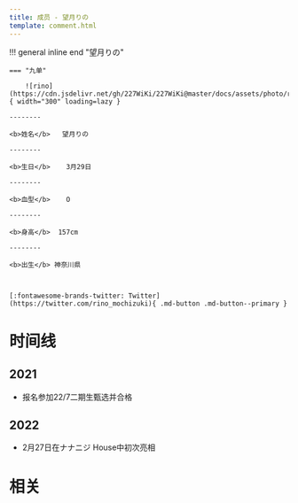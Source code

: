 ```yaml
---
title: 成员 - 望月りの
template: comment.html
---
```


!!! general inline end "望月りの"

    === "九单"

        ![rino](https://cdn.jsdelivr.net/gh/227WiKi/227WiKi@master/docs/assets/photo/rino/9th.jpg){ width="300" loading=lazy }

    --------

    <b>姓名</b>   望月りの

    --------

    <b>生日</b>    3月29日

    --------

    <b>血型</b>    O

    --------

    <b>身高</b>  157cm

    --------

    <b>出生</b> 神奈川県

  

    [:fontawesome-brands-twitter: Twitter](https://twitter.com/rino_mochizuki){ .md-button .md-button--primary }

# 时间线
## 2021 

- 报名参加22/7二期生甄选并合格

## 2022

- 2月27日在ナナニジ House中初次亮相

# 相关
